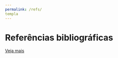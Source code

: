 ```yaml
---
permalink: /refs/
templa
---
```


# Referências bibliográficas

[Veja mais](/sub-conteudo)
<!--stackedit_data:
eyJoaXN0b3J5IjpbMTYwOTY5Mjc1OCwzMjQ4NTI5ODcsLTgzMj
A2NzQxN119
-->